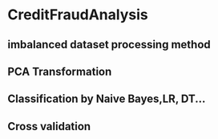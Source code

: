 # CreditFraudAnalysis
## imbalanced dataset processing method
## PCA  Transformation
## Classification by Naive Bayes,LR, DT...
## Cross validation
